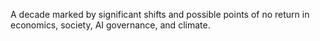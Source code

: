 A decade marked by significant shifts and possible points of no return in economics, society, AI governance, and climate.
